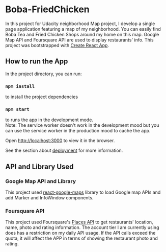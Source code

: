 # Boba-FriedChicken

In this project for Udacity neighborhood Map project, I develop a single page application featuring a map of my neighborhood. You can easily find Boba Tea and Fried Chicken Shops around my home on this map. Google Map API and Foursquare API are used to display restaurants' info.
This project was bootstrapped with [Create React App](https://github.com/facebook/create-react-app).

## How to run the App

In the project directory, you can run:
### `npm install`
to install the project dependencies
### `npm start`
to runs the app in the development mode.<br>
Note: The service worker doesn't work in the development mood but you can use the service worker in the production mood to cache the app.

Open [http://localhost:3000](http://localhost:3000) to view it in the browser.

See the section about [deployment](https://facebook.github.io/create-react-app/docs/deployment) for more information.

## API and Library Used

### Google Map API and Library

This project used [react-google-maps](https://tomchentw.github.io/react-google-maps/) library to load Google map APIs and add Marker and InfoWindow components.

### Foursquare API

This project used Foursquare's [Places API](https://developer.foursquare.com/docs/api) to get restaurants' location, name, photo and rating information. The account tier I am currently using does has a restriction on my daily API usage. If the API calls exceed the quota, it will affect the APP in terms of showing the restaurant photo and rating.
